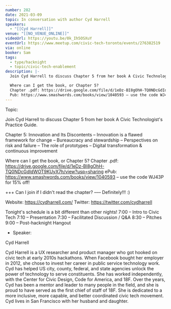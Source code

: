 ```yaml
---
number: 282
date: 2021-03-09
topic: In conversation with author Cyd Harrell
speakers:
  - "[[Cyd Harrell]]"
venue: "[[NO_VENUE_ONLINE]]"
videoUrl: https://youtu.be/0k_Ih5OSXuY
eventUrl: https://www.meetup.com/civic-tech-toronto/events/276382519
via: online
booker: Sam
tags:
  - type/hacknight
  - topic/civic-tech-enablement
description: |-
  Join Cyd Harrell to discuss Chapter 5 from her book A Civic Technologist's Practice Guide. 

  Where can I get the book, or Chapter 5? 
  Chapter .pdf: https://drive.google.com/file/d/1eDz-BI8gOhH-TQ0NDcGdIdWOT9KUyX7h/view?usp=sharinge
  Pub: https://www.smashwords.com/books/view/1040593 – use the code WJ43P for 15% off!
---
```


Topic:

Join Cyd Harrell to discuss Chapter 5 from her book A Civic Technologist's Practice Guide.

Chapter 5: Innovation and Its Discontents
– Innovation is a flawed framework for change
– Bureaucracy and stewardship
– Perspectives on risk and failure
– The role of prototypes
– Digital transformation & continuous improvement

Where can I get the book, or Chapter 5?
Chapter .pdf: https://drive.google.com/file/d/1eDz-BI8gOhH-TQ0NDcGdIdWOT9KUyX7h/view?usp=sharing
ePub: https://www.smashwords.com/books/view/1040593 – use the code WJ43P for 15% off!

+++ Can I join if I didn't read the chapter?
––– Definitely!!! :)

Website: https://cydharrell.com/
Twitter: https://twitter.com/cydharrell

Tonight's schedule is a bit different than other nights!
7:00 – Intro to Civic Tech
7:10 – Presentation
7:30 – Facilitated Discussion / Q&A
8:30 – Pitches
9:00 – Post-hacknight Hangout

+ Speaker:

Cyd Harrell

Cyd Harrell is a UX researcher and product manager who got hooked on civic tech at early 2010s hackathons. When Facebook bought her employer in 2012, she chose to invest her career in public service technology work. Cyd has helped US city, county, federal, and state agencies unlock the power of technology to serve constituents. She has worked independently, with the Center for Civic Design, Code for America, and 18F. Over the years, Cyd has been a mentor and leader to many people in the field, and she is proud to have served as the first chief of staff of 18F. She is dedicated to a more inclusive, more capable, and better coordinated civic tech movement. Cyd lives in San Francisco with her husband and daughter.
